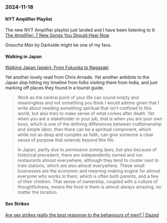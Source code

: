 ### 2024-11-18
#### NYT Amplifier Playlist
The new NYT Amplifier playlist just landed and I have been listening to it: [The Amplifier: 7 New Songs You Should Hear Now](https://music.youtube.com/playlist?list=PLu_RmAJBNiIKX01JatOKPfJcqryAiwN9X&si=44jh91xURPnUFev4)

_Graucha Max_ by Darkside might be one of my favs.

#### Walking in Japan
[Walking Japan (again): From Fukuoka to Nagasaki](https://walkingtheworld.substack.com/p/walking-japan-again-from-fukuoka)

Yet another lovely read from Chris Arnade. Yet another antidote to the Japan slop hitting my timeline from folks visiting there from India, and just marking off places they found in a tourist guide.

> Work as the central point of your life can sound empty and meaningless and not something you think I would admire given that I write about needing something spiritual that isn’t confined to this world, but also tries to make sense of what comes after death. Yet when you are a stakeholder in your job, that is when you are your own boss, which is one of the defining differences between craftsmanship and simple labor, then there can be a spiritual component, which while not as deep and complex as faith, can give someone a clear sense of purpose that extends beyond this life.

> In Japan, partly due to permissive zoning laws, but also because of historical precedent, there are independently owned and run restaurants almost everywhere, although they tend to cluster next to train stations, which are also almost everywhere. These small businesses are the economic and meaning-making engine for almost everyone who works in them, which is often both parents, and a few of their children. That sense of ownership, coupled with a culture of thoughtfulness, means the food in them is almost always amazing, no matter the location.

#### Sex Strikes
[Are sex strikes really the best response to the behaviours of men? | Dazed](https://www.dazeddigital.com/life-culture/article/65104/1/are-sex-strikes-the-best-response-to-the-behaviours-of-men-4b-movement)